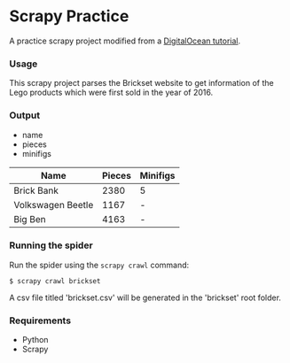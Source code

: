 Scrapy Practice
=========================

A practice scrapy project modified from a [DigitalOcean tutorial](https://www.digitalocean.com/community/tutorials/how-to-crawl-a-web-page-with-scrapy-and-python-3).

### Usage

This scrapy project parses the Brickset website to get information of the Lego products which were first sold in the year of 2016.

### Output

* name
* pieces
* minifigs

Name|Pieces|Minifigs
-|-|-
Brick Bank|2380|5
Volkswagen Beetle|1167|-
Big Ben|4163|-

### Running the spider

Run the spider using the `scrapy crawl` command:

    $ scrapy crawl brickset

A csv file titled 'brickset.csv' will be generated in the 'brickset' root folder.

### Requirements

* Python
* Scrapy